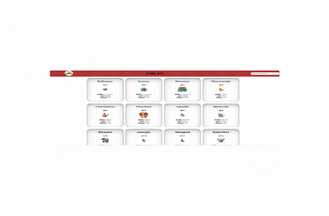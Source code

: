 <p><img  src="https://github.com/bugrassenn/poke-api/blob/main/Ads%C4%B1z%20tasar%C4%B1m.gif"  width ="500" height="320" /></p>
